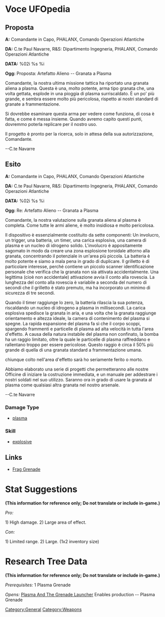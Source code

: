 # Voce UFOpedia

## Proposta

**A:** Comandante in Capo, PHALANX, Comando Operazioni Atlantiche

**DA:** C.te Paul Navarre, R&S: Dipartimento Ingegneria, PHALANX,
Comando Operazioni Atlantiche

**DATA:** %02i %s %i

**Ogg:** Proposta: Artefatto Alieno -- Granata a Plasma

Comandante, la nostra ultima missione tattica ha riportato una granata
aliena a plasma. Questa è una, molto potente, arma tipo granata che, una
volta gettata, esplode in una pioggia di plasma surriscaldato. È un po'
più grande, e sembra essere molto più pericolosa, rispetto ai nostri
standard di granate a frammentazione.

Si dovrebbe esaminare questa arma per vedere come funziona, di cosa è
fatta, e come è messa insieme. Quando avremo capito questi punti,
dovremmo poterla replicare per il nostro uso.

Il progetto è pronto per la ricerca, solo in attesa della sua
autorizzazione, Comandante.

--C.te Navarre

## Esito

**A:** Comandante in Capo, PHALANX, Comando Operazioni Atlantiche

**DA:** C.te Paul Navarre, R&S: Dipartimento Ingegneria, PHALANX,
Comando Operazioni Atlantiche

**DATA:** %02i %s %i

**Ogg:** Re: Artefatto Alieno -- Granata a Plasma

Comandante, la nostra valutazione sulla granata aliena al plasma è
completa. Come tutte le armi aliene, è molto insidiosa e molto
pericolosa.

Il dispositivo è essenzialmente costituito da sette componenti: Un
involucro, un trigger, una batteria, un timer, una carica esplosiva, una
camera di plasma e un nucleo di idrogeno solido. L'involucro è
appositamente sagomato in modo da creare una zona esplosione toroidale
attorno alla granata, concentrando il potenziale in un'area più piccola.
La batteria è molto potente e siamo a mala pena in grado di duplicare.
Il grilletto è di particolare interesse, perché contiene un piccolo
scanner identificazione personale che verifica che la granata non sia
attivata accidentalmente. Una legittima (cioè non accidentale)
attivazione avvia il conto alla rovescia. La lunghezza del conto alla
rovescia è variabile a seconda del numero di secondi che il grilletto è
stato premuto, ma ha incorporato un minimo di sicurezza di tre secondi.

Quando il timer raggiunge lo zero, la batteria rilascia la sua potenza,
riscaldando un nucleo di idrogeno a plasma in millisecondi. La carica
esplosiva spedisce la granata in aria, e una volta che la granata
raggiunge orientamento e altezza ideale, la camera di contenimento del
plasma si spegne. La rapida espansione del plasma fa sì che il corpo
scoppi, spargendo frammenti e particelle di plasma ad alta velocità in
tutta l'area d'effetto. A causa della natura instabile del plasma non
confinato, la bomba ha un raggio limitato, oltre la quale le particelle
di plasma raffreddano e rallentano troppo per essere pericolose. Questo
raggio è circa il 50% più grande di quella di una granata standard a
frammentazione umana.

chiunque colto nell'area d'effetto sarà ho seriamente ferito o morto.

Abbiamo elaborato una serie di progetti che permetteranno alle nostre
Officine di iniziare la costruzione immediata, e un manuale per
addestrare i nostri soldati nel suo utilizzo. Saranno ora in grado di
usare la granata al plasma come qualsiasi altra granata nel nostro
arsenale.

--C.te Navarre

### Damage Type

- [plasma](Damage/plasma "wikilink")

### Skill

- [explosive](Skills/explosive "wikilink")

## Links

- [Frag Grenade](Equipment/Misc/Frag_Grenade "wikilink")

# Stat Suggestions

**(This information for reference only; Do not translate or include
in-game.)**

*Pro:*

1\) High damage. 2) Large area of effect.

*Con:*

1\) Limited range. 2) Large. (1x2 inventory size)

# Research Tree Data

**(This information for reference only; Do not translate or include
in-game.)**

*Prerequisites:* 1 Plasma Grenade

*Opens:* [Plasma And The Grenade
Launcher](Equipment/Ammunition/25mm_PB_Grenades "wikilink") Enables
production -- Plasma Grenade

[Category:General](Category:General "wikilink")
[Category:Weapons](Category:Weapons "wikilink")